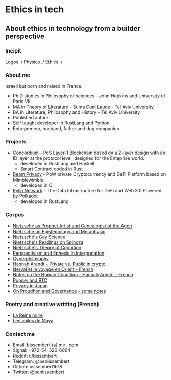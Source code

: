 # Ethics in tech
## About ethics in technology from a builder perspective
### Incipit
Logos ./ Physics ./ Ethics ./
### About me
Israeli but born and raised in France. 
* Ph.D studies in Philosophy of sciences - John Hopkins and University of Paris VIII
* MA in Theory of Literature - Suma Cum Laude - Tel Aviv University 
* BA in Literature, Philosophy and History - Tel Aviv University 
* Published author 
* Self taught developer in RustLang and Python
* Entrepreneur, husband, father and dog companion 

### Projects
* [Concordium](https://github.com/Concordium) - PoS Layer-1 Blockchain based on a 2-layer design with an ID layer at the protocol level, designed for the Enteprise world.
    * developed in RustLang and Haskell 
    * Smart Contract coded in Rust
* [Beam Privacy](https://github.com/BeamMW) - PoW private Cryptocurrency and DeFi Platform based on Mimblewimble. 
    * developed in C
* [Kylin Network](https://github.com/Kylin-Network) - The Data Infrastructure for DeFi and Web 3.0 Powered by Polkadot
    * developed in RustLang

### Corpus
* [Nietzsche as Prophet Artist and Genealogist of the Agon](https://github.com/bissembert1618/bissembert1618.github.io/blob/master/Nietzsche_as_Prophet_Artist_and_Genealog.pdf)
* [Nietzsche on Epistemology and Metaphysic](https://github.com/bissembert1618/bissembert1618.github.io/blob/master/Nietzsche_on_Epistemology_and_Metaphysic.pdf)
* [Nietzsche's Gay Science](https://github.com/bissembert1618/bissembert1618.github.io/blob/master/Nietzsche_s_Gay_Science_Poetry_and_Love.pdf)
* [Nietzsche's Readings on Spinoza](https://github.com/bissembert1618/bissembert1618.github.io/blob/master/Nietzsche_s_Readings_on_Spinoza_A_Contex.pdf)
* [Nietzsche's Theory of Cognition](https://github.com/bissembert1618/bissembert1618.github.io/blob/master/Nietzsches_Theory_of_Cognition_An_Interp.pdf)
* [Perspectivism and Ephexis in Interpretation](https://github.com/bissembert1618/bissembert1618.github.io/blob/master/Perspectivism_and_Ephexis_in_Interpretat.pdf)
* [Cyperphilosophy](https://github.com/bissembert1618/bissembert1618.github.io/blob/master/cypherphilosophy)
* [Hannah Arendt - Private vs. Public in crypto](https://github.com/bissembert1618/bissembert1618.github.io/blob/master/hannah_arendt_private_public_crypto)
* [Nerval et le voyage en Orient - French](https://github.com/bissembert1618/bissembert1618.github.io/blob/master/manuscritnerval_git.pdf)
* [Notes on the Human Condition - Hannah Arendt - French](notes_conditions_homme_moderne_arendt_french)
* [Popper and BTC](https://github.com/bissembert1618/bissembert1618.github.io/blob/master/popper_bitcoin_en)
* [Privacy in Japan](https://github.com/bissembert1618/bissembert1618.github.io/blob/master/privacyinjapan.md)
* [On Proudhon and Governance - some notes](https://github.com/bissembert1618/bissembert1618.github.io/blob/master/proudhon_essay_french)

### Poetry and creative writting (French)
* [La Reine noire](https://github.com/bissembert1618/bissembert1618.github.io/blob/master/La_Reine_Noire)
* [Les voiles de Maya](https://github.com/bissembert1618/bissembert1618.github.io/blob/master/Les%20voiles%20de%20Maya.pdf)

### Contact me
* Email: bissembert (a) me . com
* Signal: +972-54-326-6064
* Reddit: u/bissembert
* Telegram: @beniissembert
* Github: bissembert1618
* Twitter: @beniissembert
